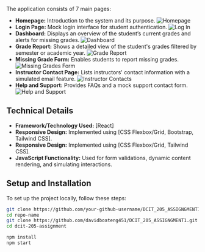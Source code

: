 The application consists of 7 main pages:

- **Homepage:** Introduction to the system and its purpose.
![Homepage](![HomepageScreenshot](https://github.com/davidboateng451/11135953_DCIT205_Assignment1/assets/151746606/9c44b496-403d-4cfb-8066-709c9a23e791)
 )
- **Login Page:** Mock login interface for student authentication.
![Log In](![LoginPage](https://github.com/davidboateng451/11135953_DCIT205_Assignment1/assets/151746606/e3d5fef9-bb49-45f4-ae65-4f1e1483e8e1)
 )
- **Dashboard:** Displays an overview of the student’s current grades and alerts for missing grades.
![Dashboard](![DashBoardPage](https://github.com/davidboateng451/11135953_DCIT205_Assignment1/assets/151746606/554bc6f3-6bfa-4e0d-92fb-3de1b52ab95b)
 )
- **Grade Report:** Shows a detailed view of the student's grades filtered by semester or academic year.
![Grade Report](![GradeReportPage](https://github.com/davidboateng451/11135953_DCIT205_Assignment1/assets/151746606/16c15216-69bd-48a3-ad19-c8c7927179a4)
)
- **Missing Grade Form:** Enables students to report missing grades.
![Missing Grades Form](![MissingGradeFormPage](https://github.com/davidboateng451/11135953_DCIT205_Assignment1/assets/151746606/ef3b3c7a-a220-4382-a5c9-9af5b4edde8b)
 )
- **Instructor Contact Page:** Lists instructors' contact information with a simulated email feature.
![Instructor Contacts](![InstructorContactPage](https://github.com/davidboateng451/11135953_DCIT205_Assignment1/assets/151746606/cfb066d8-b6c8-4166-a5f0-32ad0e318afd)
 )
- **Help and Support:** Provides FAQs and a mock support contact form.
![Help and Support](![HelpandSupportPage](https://github.com/davidboateng451/11135953_DCIT205_Assignment1/assets/151746606/5018de8f-f95e-4d36-ad88-74b0743899dd)
 )

## Technical Details

- **Framework/Technology Used:** [React]
- **Responsive Design:** Implemented using [CSS Flexbox/Grid, Bootstrap, Tailwind CSS].
- **Responsive Design:** Implemented using [CSS Flexbox/Grid, Tailwind CSS].
- **JavaScript Functionality:** Used for form validations, dynamic content rendering, and simulating interactions.

## Setup and Installation

To set up the project locally, follow these steps:

```bash
git clone https://github.com/your-github-username/DCIT_205_ASSIGNGMENT1.git
cd repo-name
git clone https://github.com/davidboateng451/DCIT_205_ASSIGNGMENT1.git
cd dcit-205-assignment

npm install
npm start
```
